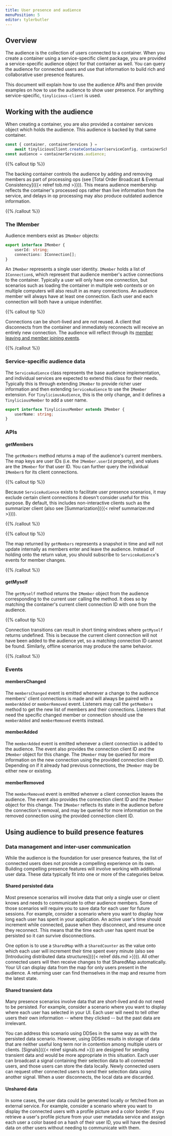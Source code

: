 ```yaml
---
title: User presence and audience
menuPosition: 5
editor: tylerbutler
---
```


## Overview

The audience is the collection of users connected to a container.  When you create a container using a service-specific client package, you are provided a service-specific audience object for that container as well.  You can query the audience for connected users and use that information to build rich and collaborative user presence features.

This document will explain how to use the audience APIs and then provide examples on how to use the audience to show user presence.  For anything service-specific, `tinylicious-client` is used.

## Working with the audience

When creating a container, you are also provided a container services object which holds the audience.  This audience is backed by that same container.

```typescript
const { container, containerServices } =
    await tinyliciousClient.createContainer(serviceConfig, containerSchema);
const audience = containerServices.audience;
```

{{% callout tip %}}

The backing container controls the audience by adding and removing members as part of processing ops (see [Total Order Broadcast & Eventual Consistency]({{< relref tob.md >}})).  This means audience membership reflects the container's processed ops rather than live information from the service, and delays in op processing may also produce outdated audience information.

{{% /callout %}}

### The IMember

Audience members exist as `IMember` objects:

```typescript
export interface IMember {
    userId: string;
    connections: IConnection[];
}
```

An `IMember` represents a single user identity.  `IMember` holds a list of `IConnection`s, which represent that audience member's active connections to the container.  Typically a user will only have one connection, but scenarios such as loading the container in multiple web contexts or on multiple computers will also result in as many connections.  An audience member will always have at least one connection.  Each user and each connection will both have a unique indentifier.

{{% callout tip %}}

Connections can be short-lived and are not reused. A client that disconnects from the container and immediately reconnects will receive an entirely new connection.  The audience will reflect through its [member leaving and member joining events](#events).

{{% /callout %}}

### Service-specific audience data

The `ServiceAudience` class represents the base audience implementation, and individual services are expected to extend this class for their needs.  Typically this is through extending `IMember` to provide richer user information and then extending `ServiceAudience` to use the `IMember` extension.  For `TinyliciousAudience`, this is the only change, and it defines a `TinyliciousMember` to add a user name.

```typescript
export interface TinyliciousMember extends IMember {
    userName: string;
}
```

### APIs

#### getMembers

The `getMembers` method returns a map of the audience's current members.  The map keys are user IDs (i.e. the `IMember.userId` property), and values are the `IMember` for that user ID.  You can further query the individual `IMember`s for its client connections.

{{% callout tip %}}

Because `ServiceAudience` exists to facilitate user presence scenarios, it may exclude certain client connections it doesn't consider useful for this purpose.  By default, this includes non-interactive clients such as the summarizer client (also see [Summarization]({{< relref summarizer.md >}})).

{{% /callout %}}

{{% callout tip %}}

The map returned by `getMembers` represents a snapshot in time and will not update internally as members enter and leave the audience.  Instead of holding onto the return value, you should subscribe to `ServiceAudience`'s events for member changes.

{{% /callout %}}

#### getMyself

The `getMyself` method returns the `IMember` object from the audience corresponding to the current user calling the method.  It does so by matching the container's current client connection ID with one from the audience.

{{% callout tip %}}

Connection transitions can result in short timing windows where `getMyself` returns undefined.  This is because the current client connection will not have been added to the audience yet, so a matching connection ID cannot be found.  Similarly, offline scenarios may produce the same behavior.

{{% /callout %}}

### Events

#### membersChanged

The `membersChanged` event is emitted whenever a change to the audience members' client connections is made and will always be paired with a `memberAdded` or `memberRemoved` event.  Listeners may call the `getMembers` method to get the new list of members and their connections.  Listeners that need the specific changed member or connection should use the `memberAdded` and `memberRemoved` events instead.

#### memberAdded

The `memberAdded` event is emitted whenever a client connection is added to the audience.  The event also provides the connection client ID and the `IMember` object for this change.  The `IMember` may be queried for more information on the new connection using the provided connection client ID.  Depending on if it already had previous connections, the `IMember` may be either new or existing.

#### memberRemoved

The `memberRemoved` event is emitted whenver a client connection leaves the audience.  The event also provides the connection client ID and the `IMember` object for this change.  The `IMember` reflects its state in the audience before the connection's removal, and may be queried for more information on the removed connection using the provided connection client ID.

## Using audience to build presence features

### Data management and inter-user communication

While the audience is the foundation for user presence features, the list of connected users does not provide a compelling experience on its own.  Building compelling presence features will involve working with additional user data. These data typically fit into one or more of the categories below.

#### Shared persisted data

Most presence scenarios will involve data that only a single user or client knows and needs to communicate to other audience members.  Some of those scenarios will require you to save data for each user for future sessions.  For example, consider a scenario where you want to display how long each user has spent in your application.  An active user's time should increment while connected, pause when they disconnect, and resume once they reconnect.  This means that the time each user has spent must be persisted so it can survive disconnections.

One option is to use a `SharedMap` with a `SharedCounter` as the value onto which each user will increment their time spent every minute (also see [Introducing distributed data structures]({{< relref dds.md >}})).  All other connected users will then receive changes to that SharedMap automatically.  Your UI can display data from the map for only users present in the audience.  A returning user can find themselves in the map and resume from the latest state.

#### Shared transient data

Many presence scenarios involve data that are short-lived and do not need to be persisted.  For example, consider a scenario where you want to display where each user has selected in your UI.  Each user will need to tell other users their own information -- where they clicked -- but the past data are irrelevant.

You can address this scenario using DDSes in the same way as with the persisted data scenario.  However, using DDSes results in storage of data that are neither useful long term nor in contention among multiple users or clients.  [Signals]({{< relref signals.md >}}) are designed for sending transient data and would be more appropriate in this situation.  Each user can broadcast a signal containing their selection data to all connected users, and those users can store the data locally.  Newly connected users can request other connected users to send their selection data using another signal.  When a user disconnects, the local data are discarded.

#### Unshared data

In some cases, the user data could be generated locally or fetched from an external service. For example, consider a scenario where you want to display the connected users with a profile picture and a color border. If you retrieve a user's profile picture from your user metadata service and assign each user a color based on a hash of their user ID, you will have the desired data on other users without needing to communicate with them.
